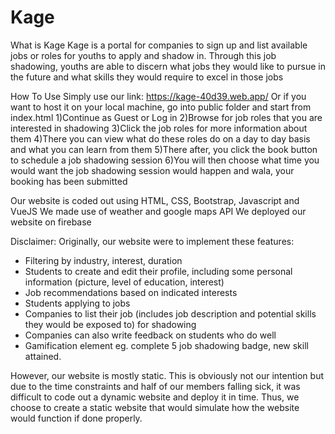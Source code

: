 # Kage

What is Kage
Kage is a portal for companies to sign up and list available jobs or roles for youths to apply and shadow in.
Through this job shadowing, youths are able to discern what jobs they would like to pursue in the future and what skills they would require to excel in those jobs 

How To Use
Simply use our link: https://kage-40d39.web.app/
Or if you want to host it on your local machine, go into public folder and start from index.html
1)Continue as Guest or Log in
2)Browse for job roles that you are interested in shadowing
3)Click the job roles for more information about them
4)There you can view what do these roles do on a day to day basis and what you can learn from them
5)There after, you click the book button to schedule a job shadowing session
6)You will then choose what time you would want the job shadowing session would happen and wala, your booking has been submitted

Our website is coded out using HTML, CSS, Bootstrap, Javascript and VueJS
We made use of weather and google maps API
We deployed our website on firebase

Disclaimer:
Originally, our website were to implement these features:
- Filtering by industry, interest, duration
- Students to create and edit their profile, including some personal information (picture, level of education, interest)
- Job recommendations based on indicated interests 
- Students applying to jobs
- Companies to list their job (includes job description and potential skills they would be exposed to) for shadowing
- Companies can also write feedback on students who do well
- Gamification element eg. complete 5 job shadowing badge, new skill attained.

However, our website is mostly static. This is obviously not our intention but due to the time constraints and half of our members falling sick, it was difficult to code out a dynamic website and deploy it in time. Thus, we choose to create a static website that would simulate how the website would function if done properly. 